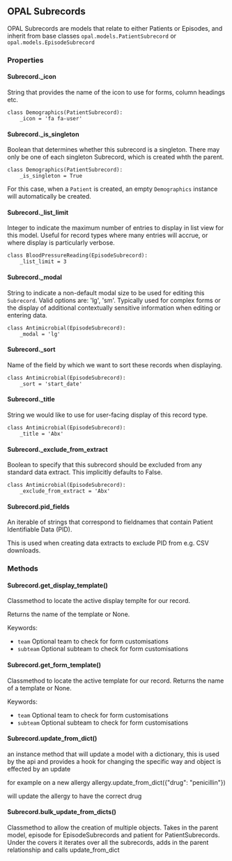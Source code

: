 ## OPAL Subrecords

OPAL Subrecords are models that relate to either Patients or Episodes, and inherit from
base classes `opal.models.PatientSubrecord` or `opal.models.EpisodeSubrecord`

### Properties

#### Subrecord._icon

String that provides the name of the icon to use for forms, column headings etc.

    class Demographics(PatientSubrecord):
        _icon = 'fa fa-user'

#### Subrecord._is_singleton

Boolean that determines whether this subrecord is a singleton.
There may only be one of each singleton Subrecord, which is created whth the parent.

    class Demographics(PatientSubrecord):
        _is_singleton = True

For this case, when a `Patient` is created, an empty `Demographics` instance will
automatically be created.

#### Subrecord._list_limit

Integer to indicate the maximum number of entries to display in list view for this
model. Useful for record types where many entries will accrue, or where display is
particularly verbose.

    class BloodPressureReading(EpisodeSubrecord):
        _list_limit = 3

#### Subrecord._modal

String to indicate a non-default modal size to be used for editing this `Subrecord`.
Valid options are: 'lg', 'sm'. Typically used for complex forms or the display of
additional contextually sensitive information when editing or entering data.

    class Antimicrobial(EpisodeSubrecord):
        _modal = 'lg'

#### Subrecord._sort

Name of the field by which we want to sort these records when displaying.

    class Antimicrobial(EpisodeSubrecord):
        _sort = 'start_date'

#### Subrecord._title

String we would like to use for user-facing display of this record type.

    class Antimicrobial(EpisodeSubrecord):
        _title = 'Abx'

#### Subrecord._exclude_from_extract

Boolean to specify that this subrecord should be excluded from any standard data extract.
This implicitly defaults to False.

    class Antimicrobial(EpisodeSubrecord):
        _exclude_from_extract = 'Abx'

#### Subrecord.pid_fields

An iterable of strings that correspond to fieldnames that contain Patient Identifiable Data (PID).

This is used when creating data extracts to exclude PID from e.g. CSV downloads.

### Methods

#### Subrecord.get_display_template()

Classmethod to locate the active display templte for our record.

Returns the name of the template or None.

Keywords:

* `team` Optional team to check for form customisations
* `subteam` Optional subteam to check for form customisations


#### Subrecord.get_form_template()

Classmethod to locate the active template for our record. Returns the name of a template or None.

Keywords:

* `team` Optional team to check for form customisations
* `subteam` Optional subteam to check for form customisations

#### Subrecord.update_from_dict()
an instance method that will update a model with a dictionary, this is used
by the api and provides a hook for changing the specific way and object is
effected by an update

for example on a new allergy
    allergy.update_from_dict({"drug": "penicillin"})

will update the allergy to have the correct drug


#### Subrecord.bulk_update_from_dicts()

Classmethod to allow the creation of multiple objects. Takes in the parent model, episode
for EpisodeSubrecords and patient for PatientSubrecords. Under the covers it iterates
over all the subrecords, adds in the parent relationship and calls update_from_dict
